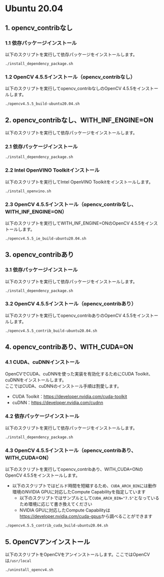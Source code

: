 # Ubuntu 20.04

## 1. opencv_contribなし

### 1.1 依存パッケージインストール

以下のスクリプトを実行して依存パッケージをインストールします。

```
./install_dependency_package.sh
```

### 1.2 OpenCV 4.5.5インストール（opencv_contribなし）

以下のスクリプトを実行してopencv_contribなしのOpenCV 4.5.5をインストールします。

```
./opencv4.5.5_build-ubuntu20.04.sh
```

## 2. opencv_contribなし、WITH_INF_ENGINE=ON

以下のスクリプトを実行して依存パッケージをインストールします。

### 2.1 依存パッケージインストール

```
./install_dependency_package.sh
```

### 2.2 Intel OpenVINO Toolkitインストール

以下のスクリプトを実行してIntel OpenVINO Toolkitをインストールします。

```
./install_openvino.sh
```

### 2.3 OpenCV 4.5.5インストール（opencv_contribなし、WITH_INF_ENGINE=ON）

以下のスクリプトを実行してWITH_INF_ENGINE=ONのOpenCV 4.5.5をインストールします。

```
./opencv4.5.5_ie_build-ubuntu20.04.sh
```

## 3. opencv_contribあり

### 3.1 依存パッケージインストール

以下のスクリプトを実行して依存パッケージをインストールします。

```
./install_dependency_package.sh
```

### 3.2 OpenCV 4.5.5インストール（opencv_contribあり）

以下のスクリプトを実行してopencv_contribありのOpenCV 4.5.5をインストールします。

```
./opencv4.5.5_contrib_build-ubuntu20.04.sh
```

## 4. opencv_contribあり、WITH_CUDA=ON

### 4.1 CUDA、cuDNNインストール

OpenCVでCUDA、cuDNNを使った実装を有効化するためにCUDA Toolkit、cuDNNをインストールします。  
ここではCUDA、cuDNNのインストール手順は割愛します。

- CUDA Toolkit：<https://developer.nvidia.com/cuda-toolkit>
- cuDNN：<https://developer.nvidia.com/cudnn>

### 4.2 依存パッケージインストール

以下のスクリプトを実行して依存パッケージをインストールします。

```
./install_dependency_package.sh
```

### 4.3 OpenCV 4.5.5インストール（opencv_contribあり、WITH_CUDA=ON）

以下のスクリプトを実行してopencv_contribあり、WITH_CUDA=ONのOpenCV 4.5.5をインストールします。

- 以下のスクリプトではビルド時間を短縮するため、`CUDA_ARCH_BIN`には動作環境のNVIDIA GPUに対応したCompute Capabilityを指定しています
  - 以下のスクリプトではサンプルとして`CUDA_ARCH_BIN="7.5"`となっているため環境に応じて書き換えてください
  - NVIDIA GPUに対応したCompute Capabilityは<https://developer.nvidia.com/cuda-gpus>から調べることができます

```
./opencv4.5.5_contrib_cuda_build-ubuntu20.04.sh
```

## 5. OpenCVアンインストール

以下のスクリプトをOpenCVをアンインストールします。ここではOpenCVは`/usr/local`

```
./uninstall_opencv4.sh
```
